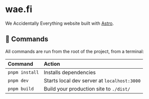 # wae.fi
We Accidentally Everything website built with [Astro](https://astro.build).

## 🧞 Commands

All commands are run from the root of the project, from a terminal:

| Command         | Action                                      |
|:----------------|:--------------------------------------------|
| `pnpm install`   | Installs dependencies                       |
| `pnpm dev`   | Starts local dev server at `localhost:3000` |
| `pnpm build` | Build your production site to `./dist/`     |
